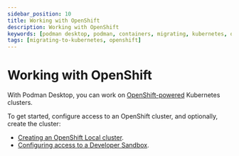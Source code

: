```yaml
---
sidebar_position: 10
title: Working with OpenShift
description: Working with OpenShift
keywords: [podman desktop, podman, containers, migrating, kubernetes, openshift]
tags: [migrating-to-kubernetes, openshift]
---
```


# Working with OpenShift

With Podman Desktop, you can work on [OpenShift-powered](https://openshift.com/) Kubernetes clusters.

To get started, configure access to an OpenShift cluster, and optionally, create the cluster:

- [Creating an OpenShift Local cluster](/docs/kubernetes/openshift/creating-an-openshift-local-cluster).
- [Configuring access to a Developer Sandbox](/docs/kubernetes/openshift/configuring-access-to-a-developer-sandbox).
